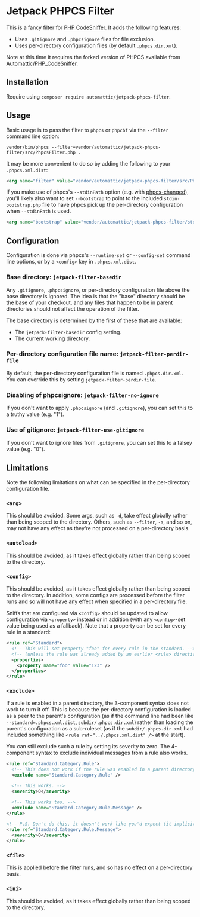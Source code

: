 # Jetpack PHPCS Filter

This is a fancy filter for [PHP CodeSniffer]. It adds the following features:

* Uses `.gitignore` and `.phpcsignore` files for file exclusion.
* Uses per-directory configuration files (by default `.phpcs.dir.xml`).

Note at this time it requires the forked version of PHPCS available from [Automattic/PHP_CodeSniffer](https://github.com/Automattic/PHP_CodeSniffer).

## Installation

Require using `composer require automattic/jetpack-phpcs-filter`.

## Usage

Basic usage is to pass the filter to `phpcs` or `phpcbf` via the `--filter` command line option:
```
vendor/bin/phpcs --filter=vendor/automattic/jetpack-phpcs-filter/src/PhpcsFilter.php .
```

It may be more convenient to do so by adding the following to your `.phpcs.xml.dist`:
```xml
<arg name="filter" value="vendor/automattic/jetpack-phpcs-filter/src/PhpcsFilter.php" />
```

If you make use of phpcs's `--stdinPath` option (e.g. with [phpcs-changed](https://packagist.org/packages/sirbrillig/phpcs-changed)),
you'll likely also want to set `--bootstrap` to point to the included `stdin-bootstrap.php` file to have phpcs pick up the per-directory configuration when `--stdinPath` is used.
```xml
<arg name="bootstrap" value="vendor/automattic/jetpack-phpcs-filter/stdin-bootstrap.php" />
```

## Configuration

Configuration is done via phpcs's `--runtime-set` or `--config-set` command line options, or by a `<config>` key in `.phpcs.xml.dist`.

### Base directory: `jetpack-filter-basedir`

Any `.gitignore`, `.phpcsignore`, or per-directory configuration file above the base directory is ignored. The idea is that the "base" directory should be the base of your checkout,
and any files that happen to be in parent directories should not affect the operation of the filter.

The base directory is determined by the first of these that are available:

* The `jetpack-filter-basedir` config setting.
* The current working directory.

### Per-directory configuration file name: `jetpack-filter-perdir-file`

By default, the per-directory configuration file is named `.phpcs.dir.xml`. You can override this by setting `jetpack-filter-perdir-file`.

### Disabling of phpcsignore: `jetpack-filter-no-ignore`

If you don't want to apply `.phpcsignore` (and `.gitignore`), you can set this to a truthy value (e.g. "1").

### Use of gitignore: `jetpack-filter-use-gitignore`

If you don't want to ignore files from `.gitignore`, you can set this to a falsey value (e.g. "0").

## Limitations

Note the following limitations on what can be specified in the per-directory configuration file.

### `<arg>`

This should be avoided. Some args, such as `-d`, take effect globally rather than being scoped to the directory.
Others, such as `--filter`, `-s`, and so on, may not have any effect as they're not processed on a per-directory basis.

### `<autoload>`

This should be avoided, as it takes effect globally rather than being scoped to the directory.

### `<config>`

This should be avoided, as it takes effect globally rather than being scoped to the directory. In addition, some configs are processed before the filter runs and so will not have any effect when specified in a per-directory file.

Sniffs that are configured via `<config>` should be updated to allow configuration via `<property>` instead or in addition (with any `<config>`-set value being used as a fallback). Note that a property can be set for every rule in a standard:
```xml
<rule ref="Standard">
  <!-- This will set property "foo" for every rule in the standard. -->
  <!-- (unless the rule was already added by an earlier <rule> directive in this file) -->
  <properties>
    <property name="foo" value="123" />
  </properties>
</rule>
```

### `<exclude>`

If a rule is enabled in a parent directory, the 3-component syntax does not work to turn it off.
This is because the per-directory configuration is loaded as a peer to the parent's configuration (as if the command line had been like `--standard=.phpcs.xml.dist,subdir/.phpcs.dir.xml`) rather than loading the parent's configuration as a sub-ruleset (as if the `subdir/.phpcs.dir.xml` had included something like `<rule ref="../.phpcs.xml.dist" />` at the start).

You can still exclude such a rule by setting its severity to zero. The 4-component syntax to exclude individual messages from a rule also works.

```xml
<rule ref="Standard.Category.Rule">
  <!-- This does not work if the rule was enabled in a parent directory! -->
  <exclude name="Standard.Category.Rule" />

  <!-- This works. -->
  <severity>0</severity>

  <!-- This works too. -->
  <exclude name="Standard.Category.Rule.Message" />
</rule>

<!-- P.S. Don't do this, it doesn't work like you'd expect (it implicitly sets severity 0 for Standard.Category.Rule too). Use `<exclude>` as above for individual messages. -->
<rule ref="Standard.Category.Rule.Message">
  <severity>0</severity>
</rule>
```

### `<file>`

This is applied before the filter runs, and so has no effect on a per-directory basis.

### `<ini>`

This should be avoided, as it takes effect globally rather than being scoped to the directory.


[PHP CodeSniffer]: https://github.com/squizlabs/PHP_CodeSniffer

